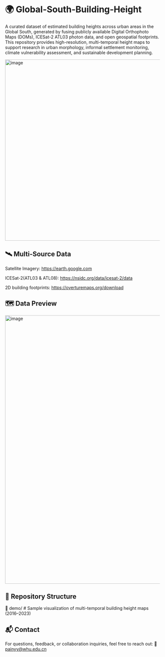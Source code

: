 # 🌍 Global-South-Building-Height
A curated dataset of estimated building heights across urban areas in the Global South, generated by fusing publicly available Digital Orthophoto Maps (DOMs), ICESat-2 ATL03 photon data, and open geospatial footprints. This repository provides high-resolution, multi-temporal height maps to support research in urban morphology, informal settlement monitoring, climate vulnerability assessment, and sustainable development planning.

<img width="590" alt="image" src="https://github.com/user-attachments/assets/a9f7121d-a8d7-4feb-a42b-e1be5db25b6d" />

## 🛰 Multi-Source Data
Satellite Imagery: https://earth.google.com

ICESat-2(ATL03 & ATL08): https://nsidc.org/data/icesat-2/data

2D building footprints: https://overturemaps.org/download

## 🗺️ Data Preview
<img width="874" alt="image" src="https://github.com/user-attachments/assets/4e3e0d92-b1f7-413e-a41f-303c9b78e631" />

## 📁 Repository Structure
📂 demo/                  # Sample visualization of multi-temporal building height maps (2016–2023)

## 📬 Contact
For questions, feedback, or collaboration inquiries, feel free to reach out:
📧 painyy@whu.edu.cn
